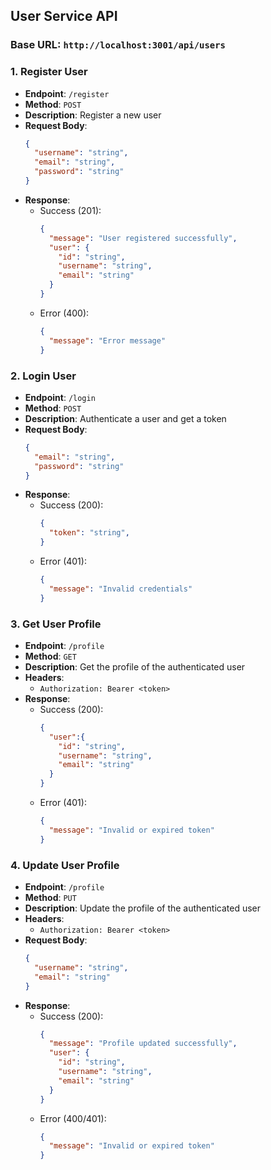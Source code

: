 ## User Service API

### Base URL: `http://localhost:3001/api/users`

### 1. Register User
- **Endpoint**: `/register`
- **Method**: `POST`
- **Description**: Register a new user
- **Request Body**:
  ```json
  {
    "username": "string",
    "email": "string",
    "password": "string"
  }
  ```
- **Response**:
  - Success (201):
    ```json
    {
      "message": "User registered successfully",
      "user": {
        "id": "string",
        "username": "string",
        "email": "string"
      }
    }
    ```
  - Error (400):
    ```json
    {
      "message": "Error message"
    }
    ```

### 2. Login User
- **Endpoint**: `/login`
- **Method**: `POST`
- **Description**: Authenticate a user and get a token
- **Request Body**:
  ```json
  {
    "email": "string",
    "password": "string"
  }
  ```
- **Response**:
  - Success (200):
    ```json
    {
      "token": "string",
    }
    ```
  - Error (401):
    ```json
    {
      "message": "Invalid credentials"
    }
    ```

### 3. Get User Profile
- **Endpoint**: `/profile`
- **Method**: `GET`
- **Description**: Get the profile of the authenticated user
- **Headers**: 
  - `Authorization: Bearer <token>`
- **Response**:
  - Success (200):
    ```json
    {
      "user":{
        "id": "string",
        "username": "string",
        "email": "string"
      }
    }
    ```
  - Error (401):
    ```json
    {
      "message": "Invalid or expired token"
    }
    ```

### 4. Update User Profile
- **Endpoint**: `/profile`
- **Method**: `PUT`
- **Description**: Update the profile of the authenticated user
- **Headers**: 
  - `Authorization: Bearer <token>`
- **Request Body**:
  ```json
  {
    "username": "string",
    "email": "string"
  }
  ```
- **Response**:
  - Success (200):
    ```json
    {
      "message": "Profile updated successfully",
      "user": {
        "id": "string",
        "username": "string",
        "email": "string"
      }
    }
    ```
  - Error (400/401):
    ```json
    {
      "message": "Invalid or expired token"
    }
    ```